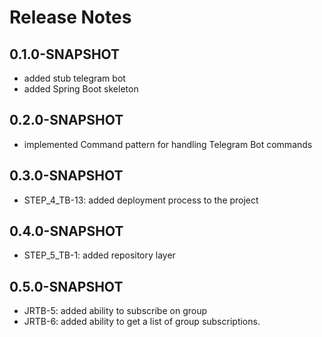 # Release Notes

## 0.1.0-SNAPSHOT
* added stub telegram bot
* added Spring Boot skeleton

## 0.2.0-SNAPSHOT
* implemented Command pattern for handling Telegram Bot commands

## 0.3.0-SNAPSHOT
* STEP_4_TB-13: added deployment process to the project

## 0.4.0-SNAPSHOT
* STEP_5_TB-1: added repository layer

## 0.5.0-SNAPSHOT
*   JRTB-5: added ability to subscribe on group
*   JRTB-6: added ability to get a list of group subscriptions.